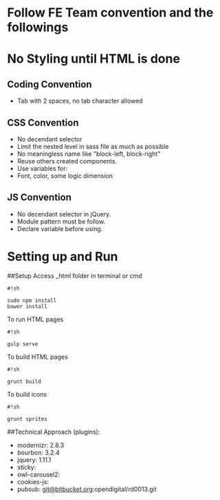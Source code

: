 # Follow FE Team convention and the followings
# No Styling until HTML is done

## Coding Convention
* Tab with 2 spaces, no tab character allowed

## CSS Convention

* No decendant selector
* Limit the nested level in sass file as much as possible
* No meaningless name like "block-left, block-right"
* Reuse others created components.
* Use variables for:
* Font, color, some logic dimension 

## JS Convention
* No decendant selector in jQuery.
* Module pattern must be follow.
* Declare variable before using.


# Setting up and Run
##Setup
Access _html folder in terminal or cmd 

```
#!sh

sudo npm install
bower install
```
To run HTML pages
```
#!sh

gulp serve
```

To build HTML pages
```
#!sh

grunt build
```

To build icons
```
#!sh

grunt sprites
```

##Technical Approach (plugins):
* modernizr: 2.8.3
* bourbon: 3.2.4
* jquery: 1.11.1
* sticky: 
* owl-carousel2: 
* cookies-js: 
* pubsub: git@bitbucket.org:opendigital/rd0013.git